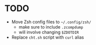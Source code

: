 # TODO

- Move Zsh config files to `~/.config/zsh/`
  - make sure to include `.zcompdump`
  - will involve changing `$ZDOTDIR`
- Replace `cht.sh` script with `curl` alias
